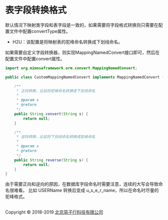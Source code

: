 # 表字段转换格式

默认情况下映射类字段和表字段是一致的，如果需要将字段格式转换则只需要在配置文件中配置convertType属性。

* H2U：该配置是将映射表的驼峰命名转换成下划线命名。

如果需要自定义字段转换器，则实现MappingNamedConvert接口即可，然后在配置文件中配置convert属性。

```java
import org.mimosaframework.orm.convert.MappingNamedConvert;

public class CustomMappingNamedConvert implements MappingNamedConvert {

    /**
     * 正向转换，比如将驼峰命名转换成下划线命名
     *
     * @param s
     * @return
     */
    public String convert(String s) {
        return null;
    }

    /**
     * 逆向转换，比如将下划线命名转换成驼峰命名
     *
     * @param s
     * @return
     */
    public String reverse(String s) {
        return null;
    }
}
```

由于需要正向和逆向的原因，在数据库字段命名时需要注意，连续的大写会导致命名很难看。
比如 USERName 转换后变成 u_s_e_r_name，所以在命名时尽量的驼峰格式。



## 
Copyright © 2018-2019 [北京简子行科技有限公司](https://www.jianzixing.com.cn)
